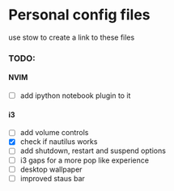 # Personal config files

use stow to create a link to these files

### TODO:

#### NVIM 
- [ ] add ipython notebook plugin to it 


#### i3
- [ ] add volume controls 
- [x] check if nautilus works 
- [ ] add shutdown, restart and suspend options 
- [ ] i3 gaps for a more pop like experience 
- [ ] desktop wallpaper 
- [ ] improved staus bar 
